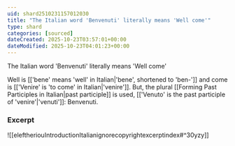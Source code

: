 ```yaml
---
uid: shard2510231157012030
title: "The Italian word 'Benvenuti' literally means 'Well come'"
type: shard
categories: [sourced]
dateCreated: 2025-10-23T03:57:01+00:00
dateModified: 2025-10-23T04:01:23+00:00
---
```

The Italian word 'Benvenuti' literally means 'Well come'

Well is [['bene' means 'well' in Italian|'bene', shortened to 'ben-']] and come is [['Venire' is 'to come' in Italian|'venire']]. But, the plural [[Forming Past Participles in Italian|past participle]] is used, [['Venuto' is the past participle of 'venire'|'venuti']]: Benvenuti.
### Excerpt
![[eleftheriouIntroductionItalianignorecopyrightexcerptindex#^30yzy]]